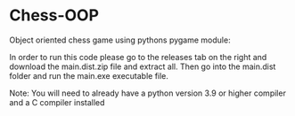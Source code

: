 # Chess-OOP
Object oriented chess game using pythons pygame module:

In order to run this code please go to the releases tab on the right and download the main.dist.zip file and extract all. Then go into the main.dist folder and run the main.exe executable file.

Note:
You will need to already have a python version 3.9 or higher compiler and a C compiler installed
